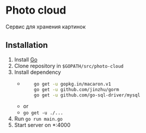 # Photo cloud

Сервис для хранения картинок

## Installation
1. Install [Go](https://golang.org/)
2. Clone repository in ```$GOPATH/src/photo-cloud```
3. Install dependency
    *   ```bash
            go get -u gopkg.in/macaron.v1
            go get -u github.com/jinzhu/gorm
            go get -u github.com/go-sql-driver/mysql
        ```
    * or
    * ```go get -u ./...```
4. Run ```go run main.go```
5. Start server on *:4000
